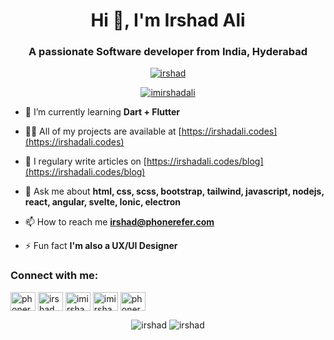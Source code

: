 <h1 align="center">Hi 👋, I'm Irshad Ali</h1>
<h3 align="center">A passionate Software developer from India, Hyderabad</h3>

<p align="center"> <a href="https://github.com/ryo-ma/github-profile-trophy"><img src="https://github-profile-trophy.vercel.app/?username=irshad" alt="irshad" /></a> </p>

<p align="center"> <a href="https://twitter.com/imirshadali" target="blank"><img src="https://img.shields.io/twitter/follow/imirshadali?logo=twitter&style=for-the-badge" alt="imirshadali" /></a> </p>

- 🌱 I’m currently learning **Dart + Flutter**

- 👨‍💻 All of my projects are available at [https://irshadali.codes](https://irshadali.codes)

- 📝 I regulary write articles on [https://irshadali.codes/blog](https://irshadali.codes/blog)

- 💬 Ask me about **html, css, scss, bootstrap, tailwind, javascript, nodejs, react, angular, svelte, Ionic, electron**

- 📫 How to reach me **irshad@phonerefer.com**

- ⚡ Fun fact **I'm also a UX/UI Designer**

<p align="center"> 
<h3>Connect with me:</h3>
<a href="https://codepen.io/phonerefer" target="blank"><img align="center" src="https://cdn.jsdelivr.net/npm/simple-icons@3.0.1/icons/codepen.svg" alt="phonerefer" height="30" width="40" /></a>
<a href="https://dev.to/irshad" target="blank"><img align="center" src="https://cdn.jsdelivr.net/npm/simple-icons@3.0.1/icons/dev-dot-to.svg" alt="irshad" height="30" width="40" /></a>
<a href="https://twitter.com/imirshadali" target="blank"><img align="center" src="https://cdn.jsdelivr.net/npm/simple-icons@3.0.1/icons/twitter.svg" alt="imirshadali" height="30" width="40" /></a>
<a href="https://instagram.com/imirshadali" target="blank"><img align="center" src="https://cdn.jsdelivr.net/npm/simple-icons@3.0.1/icons/instagram.svg" alt="imirshadali" height="30" width="40" /></a>
<a href="https://www.youtube.com/c/phonerefer" target="blank"><img align="center" src="https://cdn.jsdelivr.net/npm/simple-icons@3.0.1/icons/youtube.svg" alt="phonerefer" height="30" width="40" /></a>
</p>

<p align="center">
  <img src="https://github-readme-stats.vercel.app/api?username=irshad&show_icons=true" alt="irshad" />
  <img src="https://github-readme-stats.vercel.app/api/top-langs/?username=irshad&layout=compact" alt="irshad" />
</p>

